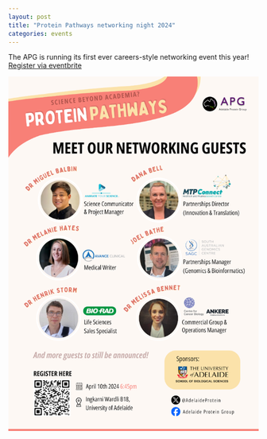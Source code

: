 ```yaml
---
layout: post
title: "Protein Pathways networking night 2024"
categories: events
---
```


The APG is running its first ever careers-style networking event this year!
[Register via eventbrite](https://www.eventbrite.com.au/e/protein-pathways-a-networking-night-for-molecular-biologists-tickets-859225284957)

![](/assets/images/2024_pathways.png)
